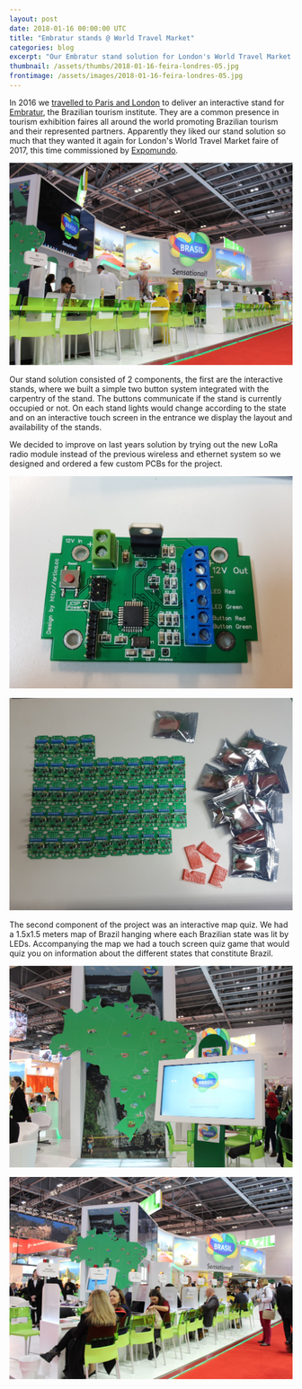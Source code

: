 ```yaml
---
layout: post
date: 2018-01-16 00:00:00 UTC
title: "Embratur stands @ World Travel Market"
categories: blog
excerpt: "Our Embratur stand solution for London's World Travel Market faire of 2017"
thumbnail: /assets/thumbs/2018-01-16-feira-londres-05.jpg
frontimage: /assets/images/2018-01-16-feira-londres-05.jpg
---
```


In 2016 we [travelled to Paris and London][1] to deliver an interactive stand for [Embratur][3], the Brazilian tourism institute. They are a common presence in tourism exhibition faires all around the world promoting Brazilian tourism and their represented partners. Apparently they liked our stand solution so much that they wanted it again for London's World Travel Market faire of 2017, this time commissioned by [Expomundo][2].

![](/assets/images/2018-01-16-feira-londres-05.jpg)

Our stand solution consisted of 2 components, the first are the interactive stands, where we built a simple two button system integrated with the carpentry of the stand. The buttons communicate if the stand is currently occupied or not. On each stand lights would change according to the state and on an interactive touch screen in the entrance we display the layout and availability of the stands.

We decided to improve on last years solution by trying out the new LoRa radio module instead of the previous wireless and ethernet system so we designed and ordered a few custom PCBs for the project.

![](/assets/images/2018-01-16-feira-londres-01.jpg)

![](/assets/images/2018-01-16-feira-londres-02.jpg)

The second component of the project was an interactive map quiz. We had a 1.5x1.5 meters map of Brazil hanging where each Brazilian state was lit by LEDs. Accompanying the map we had a touch screen quiz game that would quiz you on information about the different states that constitute Brazil.

![](/assets/images/2018-01-16-feira-londres-03.jpg)

![](/assets/images/2018-01-16-feira-londres-04.jpg)

[1]: http://artica.cc/blog/2016/11/28/stands-brazil.html
[2]: http://www.expomundo.pt/
[3]: http://www.embratur.gov.br/
